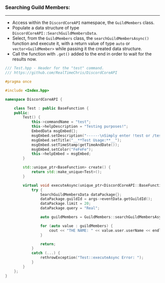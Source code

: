 ### **Searching Guild Members:**
---
- Access within the `DiscordCoreAPI` namespace, the `GuildMembers` class.
- Populate a data structure of type `DiscordCoreAPI::SearchGuildMembersData`.
- Select, from the `GuildMembers` class, the `searchGuildMembersAsync()` function and execute it, with a return value of type `auto` or `vector<GuildMember>` while passing it the created data structure.
- Call the function with `.get()` added to the end in order to wait for the results now.

```cpp
/// Test.hpp - Header for the "test" command.
/// https://github.com/RealTimeChris/DiscordCoreAPI

#pragma once

#include <Index.hpp>

namespace DiscordCoreAPI {

	class Test : public BaseFunction {
	public:
		Test() {
			this->commandName = "test";
			this->helpDescription = "Testing purposes!";
			EmbedData msgEmbed{};
			msgEmbed.setDescription("------\nSimply enter !test or /test!\n------");
			msgEmbed.setTitle("__**Test Usage:**__");
			msgEmbed.setTimeStamp(getTimeAndDate());
			msgEmbed.setColor("FeFeFe");
			this->helpEmbed = msgEmbed;
		}

		std::unique_ptr<BaseFunction> create() {
			return std::make_unique<Test>();
		}

		virtual void executeAsync(unique_ptr<DiscordCoreAPI::BaseFunctionArguments> args) {
			try {
				SearchGuildMembersData dataPackage{};
				dataPackage.guildId = args->eventData.getGuildId();
				dataPackage.limit = 20;
				dataPackage.query = "Real";

				auto guildMembers = GuildMembers::searchGuildMembersAsync(dataPackage).get();

				for (auto value : guildMembers) {
					cout << "THE NAME: " << value.user.userName << endl;
				}

				return;
			}
			catch (...) {
				rethrowException("Test::executeAsync Error: ");
			}
		}
	};
}
```
